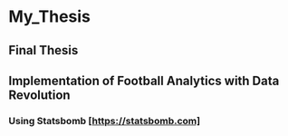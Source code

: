 # My_Thesis
## Final Thesis
## Implementation of Football Analytics with Data Revolution
### Using **Statsbomb** [https://statsbomb.com]



